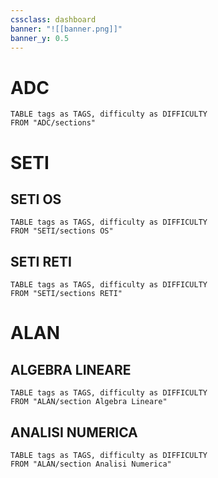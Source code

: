 ```yaml
---
cssclass: dashboard
banner: "![[banner.png]]"
banner_y: 0.5
---
```


# ADC

```dataview
TABLE tags as TAGS, difficulty as DIFFICULTY
FROM "ADC/sections"
```
# SETI

## SETI OS
```dataview
TABLE tags as TAGS, difficulty as DIFFICULTY
FROM "SETI/sections OS"
```

## SETI RETI

```dataview
TABLE tags as TAGS, difficulty as DIFFICULTY
FROM "SETI/sections RETI"
```



# ALAN

## ALGEBRA LINEARE

```dataview
TABLE tags as TAGS, difficulty as DIFFICULTY
FROM "ALAN/section Algebra Lineare"
```


## ANALISI NUMERICA

```dataview
TABLE tags as TAGS, difficulty as DIFFICULTY
FROM "ALAN/section Analisi Numerica"
```






